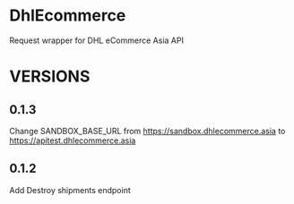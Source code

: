 # DhlEcommerce

Request wrapper for DHL eCommerce Asia API

# VERSIONS

## 0.1.3

Change SANDBOX_BASE_URL from https://sandbox.dhlecommerce.asia to https://apitest.dhlecommerce.asia

## 0.1.2

Add Destroy shipments endpoint

